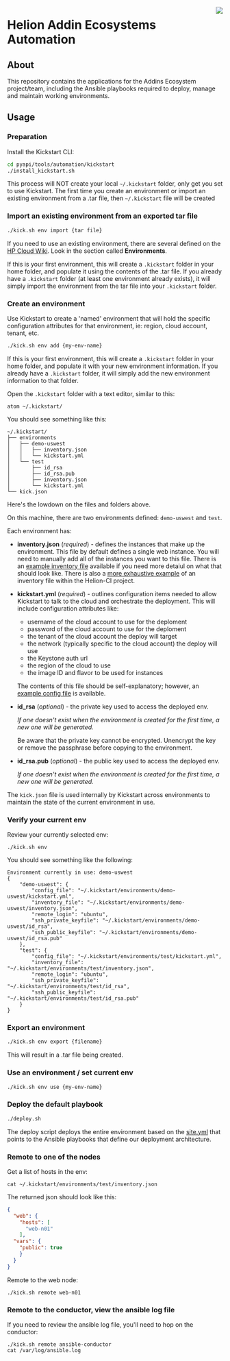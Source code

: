 <img align="right" src="http://welcome.hp-ww.com/country/us/en/cs/images/i/header-footer/caas-hf-v3/hp-logo-pr.gif"></img>

# Helion Addin Ecosystems Automation

## About

This repository contains the applications for the Addins Ecosystem project/team, including the Ansible playbooks required to deploy, manage and maintain working environments.

## Usage

### Preparation

Install the Kickstart CLI:
``` bash
cd pyapi/tools/automation/kickstart
./install_kickstart.sh
```
This process will NOT create your local `~/.kickstart` folder, only get you set to use Kickstart. The first time you create an environment or import an existing environment from a .tar file, then `~/.kickstart` file will be created

### Import an existing environment from an exported tar file
``` bash
./kick.sh env import {tar file}
```

If you need to use an existing environment, there are several defined on the [HP Cloud Wiki](http://wiki.hpcloud.net/display/paas/Environment+Orchestration). Look in the section called __Environments__.

If this is your first environment, this will create a `.kickstart` folder in your home folder, and populate it using the contents of the .tar file. If you already have a `.kickstart` folder (at least one environment already exists), it will simply import the environment from the tar file into your `.kickstart` folder.

### Create an environment
Use Kickstart to create a 'named' environment that will hold the specific configuration attributes for that environment, ie: region, cloud account, tenant, etc.
``` bash
./kick.sh env add {my-env-name}
```
If this is your first environment, this will create a `.kickstart` folder in your home folder, and populate it with your new environment information. If you already have a `.kickstart` folder, it will simply add the new environment information to that folder.

Open the `.kickstart` folder with a text editor, similar to this:
```
atom ~/.kickstart/
```

You should see something like this:
```
~/.kickstart/
├── environments
│   ├── demo-uswest
│   │   ├── inventory.json
│   │   └── kickstart.yml
│   └── test
│       ├── id_rsa
│       ├── id_rsa.pub
│       ├── inventory.json
│       └── kickstart.yml
└── kick.json
```
Here's the lowdown on the files and folders above.

On this machine, there are two environments defined: `demo-uswest` and `test`.

Each environment has:

- __inventory.json__ (*required*) - defines the instances that make up the environment. This file by default defines a single web instance. You will need to manually add all of the instances you want to this file. There is an  [example inventory file](pyapi/tools/automation/kickstart/examples/inventory.json) available if you need more detaiul on what that should look like. There is also a [more exhaustive example](https://github.com/hpcloud/Helion-CI/blob/v0.0.2/pyapi/tools/automation/kickstart/examples/inventory.json) of an inventory file within the Helion-CI project.

- __kickstart.yml__ (*required*) - outlines configuration items needed to allow Kickstart to talk to the cloud and orchestrate the deployment. This will include configuration attributes like:
  - username of the cloud account to use for the deploment
  - password of the cloud account to use for the deploment
  - the tenant of the cloud account the deploy will target
  - the network (typically specific to the cloud account) the deploy will use
  - the Keystone auth url
  - the region of the cloud to use
  - the image ID and flavor to be used for instances

  The contents of this file should be self-explanatory; however, an [example config file](pyapi/tools/automation/kickstart/examples/kickstart.yml) is available.

- __id_rsa__ (*optional*) - the private key used to access the deployed env.

  _If one doesn't exist when the environment is created for the first time, a new one will be generated._

  Be aware that the private key cannot be encrypted. Unencrypt the key or remove the passphrase before copying to the environment.

- __id_rsa.pub__ (*optional*) - the public key used to access the deployed env.

  _If one doesn't exist when the environment is created for the first time, a new one will be generated._

The `kick.json` file is used internally by Kickstart across environments to maintain the state of the current environment in use.

### Verify your current env
Review your currently selected env:
```
./kick.sh env
```
You should see something like the following:

```
Environment currently in use: demo-uswest
{
    "demo-uswest": {
        "config_file": "~/.kickstart/environments/demo-uswest/kickstart.yml",
        "inventory_file": "~/.kickstart/environments/demo-uswest/inventory.json",
        "remote_login": "ubuntu",
        "ssh_private_keyfile": "~/.kickstart/environments/demo-uswest/id_rsa",
        "ssh_public_keyfile": "~/.kickstart/environments/demo-uswest/id_rsa.pub"
    },
    "test": {
        "config_file": "~/.kickstart/environments/test/kickstart.yml",
        "inventory_file": "~/.kickstart/environments/test/inventory.json",
        "remote_login": "ubuntu",
        "ssh_private_keyfile": "~/.kickstart/environments/test/id_rsa",
        "ssh_public_keyfile": "~/.kickstart/environments/test/id_rsa.pub"
    }
}
```

### Export an environment
``` bash
./kick.sh env export {filename}
```
  This will result in a .tar file being created.

### Use an environment / set current env
``` bash
./kick.sh env use {my-env-name}
```

### Deploy the default playbook
``` bash
./deploy.sh
```

The deploy script deploys the entire environment based on the [site.yml](pyapi/tools/automation/kickstart/ansible/roles/site.yml) that points to the Ansible playbooks that define our deployment architecture.

### Remote to one of the nodes

Get a list of hosts in the env:
```
cat ~/.kickstart/environments/test/inventory.json
```

The returned json should look like this:
``` json
{
  "web": {
    "hosts": [
      "web-n01"
    ],
  "vars": {
    "public": true
    }
  }
}
```

Remote to the web node:
```
./kick.sh remote web-n01
```

### Remote to the conductor, view the ansible log file
If you need to review the ansible log file, you'll need to hop on the conductor:

```
./kick.sh remote ansible-conductor
cat /var/log/ansible.log
```
